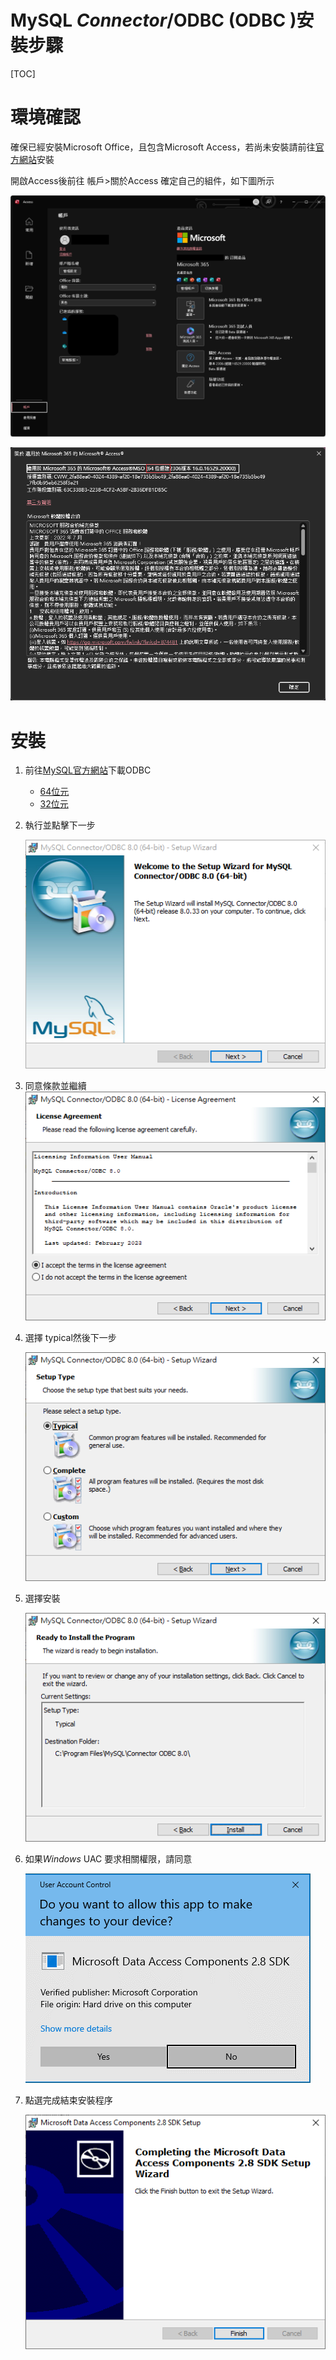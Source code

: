 # MySQL *Connector*/ODBC (ODBC )安裝步驟

[TOC]



# 環境確認

確保已經安裝Microsoft Office，且包含Microsoft Access，若尚未安裝請前往[官方網站](www.office.com)安裝

開啟Access後前往 帳戶>關於Access 確定自己的組件，如下圖所示

![](https://github.com/AI-Foundry-Face-Recognition-Project/sql-workbench/blob/main/README/img/24.png)

![](https://github.com/AI-Foundry-Face-Recognition-Project/sql-workbench/blob/main/README/img/23.png)

# 安裝

1. 前往[MySQL官方網站](https://dev.mysql.com/downloads/connector/odbc/)下載ODBC

   - [64位元](https://dev.mysql.com/get/Downloads/Connector-ODBC/8.0/mysql-connector-odbc-8.0.33-winx64.msi)
   - [32位元](https://dev.mysql.com/get/Downloads/Connector-ODBC/8.0/mysql-connector-odbc-8.0.33-win32.msi)

2. 執行並點擊下一步

   ![](https://github.com/AI-Foundry-Face-Recognition-Project/sql-workbench/blob/main/README/img/11.png)

3. 同意條款並繼續![](https://github.com/AI-Foundry-Face-Recognition-Project/sql-workbench/blob/main/README/img/12.png)

4. 選擇 typical然後下一步

   ![](https://github.com/AI-Foundry-Face-Recognition-Project/sql-workbench/blob/main/README/img/13.png)

5. 選擇安裝

   ![](https://github.com/AI-Foundry-Face-Recognition-Project/sql-workbench/blob/main/README/img/14.png)

6. 如果*Windows* UAC 要求相關權限，請同意	

   ![](https://github.com/AI-Foundry-Face-Recognition-Project/sql-workbench/blob/main/README/img/9.png)

7. 點選完成結束安裝程序

   ![](https://github.com/AI-Foundry-Face-Recognition-Project/sql-workbench/blob/main/README/img/10.png)